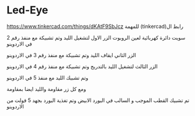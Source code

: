 # Led-Eye


https://www.tinkercad.com/things/dKAtF9SbJcz  للمهمة (tinkercad)رابط ال




 سويت دائرة كهربائية لعين الروبوت 
 الزر الاول لتشغيل الليد
 وتم تشبيكة مع منفذ رقم 2 في الاردوينو 
  
  الزر الثاني ايقاف الليد
 وتم تشبيكة مع منفذ رقم 3 في الاردوينو 
  
  الزر الثالث لتشغيل الليد بالتدريج 
 وتم تشبيكة مع منفذ رقم 4 في الاردوينو
  
  وتم تشبيك الليد مع منفذ 5 في الاردوينو
  
  ومع كل زر مقاومة والليد ايضا بمقاومة

تم تشبيك القطب الموجب و السالب في البورد الابيض وتم تغذية البورد بجهد 5 فولت من الاردوينو





































